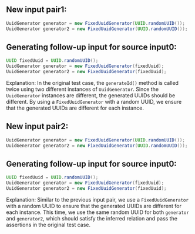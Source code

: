 ## New input pair1:
```java
UuidGenerator generator = new FixedUuidGenerator(UUID.randomUUID());
UuidGenerator generator2 = new FixedUuidGenerator(UUID.randomUUID());
```

## Generating follow-up input for source input0:
```java
UUID fixedUuid = UUID.randomUUID();
UuidGenerator generator = new FixedUuidGenerator(fixedUuid);
UuidGenerator generator2 = new FixedUuidGenerator(fixedUuid);
```

Explanation: In the original test case, the `generateId()` method is called twice using two different instances of `UuidGenerator`. Since the `UuidGenerator` instances are different, the generated UUIDs should be different. By using a `FixedUuidGenerator` with a random UUID, we ensure that the generated UUIDs are different for each instance.

## New input pair2:
```java
UuidGenerator generator = new FixedUuidGenerator(UUID.randomUUID());
UuidGenerator generator2 = new FixedUuidGenerator(UUID.randomUUID());
```

## Generating follow-up input for source input0:
```java
UUID fixedUuid = UUID.randomUUID();
UuidGenerator generator = new FixedUuidGenerator(fixedUuid);
UuidGenerator generator2 = new FixedUuidGenerator(fixedUuid);
```

Explanation: Similar to the previous input pair, we use a `FixedUuidGenerator` with a random UUID to ensure that the generated UUIDs are different for each instance. This time, we use the same random UUID for both `generator` and `generator2`, which should satisfy the inferred relation and pass the assertions in the original test case.
